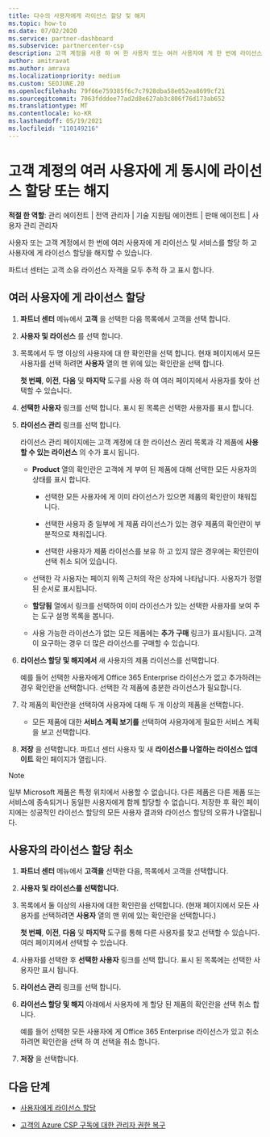 ```yaml
---
title: 다수의 사용자에게 라이선스 할당 및 해지
ms.topic: how-to
ms.date: 07/02/2020
ms.service: partner-dashboard
ms.subservice: partnercenter-csp
description: 고객 계정을 사용 하 여 한 사용자 또는 여러 사용자에 게 한 번에 라이선스 및 서비스를 할당 하거나 해지 하는 방법에 대해 알아봅니다.
author: amitravat
ms.author: amrava
ms.localizationpriority: medium
ms.custom: SEOJUNE.20
ms.openlocfilehash: 79f66e759385f6c7c7928dba58e052ea8699cf21
ms.sourcegitcommit: 7063fdddee77ad2d8e627ab3c806f76d173ab652
ms.translationtype: MT
ms.contentlocale: ko-KR
ms.lasthandoff: 05/19/2021
ms.locfileid: "110149216"
---
```

# <a name="assign-or-revoke-licenses-at-the-same-time-to-multiple-users-in-a-customer-account"></a>고객 계정의 여러 사용자에 게 동시에 라이선스 할당 또는 해지

**적절 한 역할**: 관리 에이전트 | 전역 관리자 | 기술 지원팀 에이전트 | 판매 에이전트 | 사용자 관리 관리자

사용자 또는 고객 계정에서 한 번에 여러 사용자에 게 라이선스 및 서비스를 할당 하 고 사용자에 게 라이선스 할당을 해지할 수 있습니다.

파트너 센터는 고객 소유 라이선스 자격을 모두 추적 하 고 표시 합니다.

## <a name="assign-licenses-to-multiple-users"></a>여러 사용자에 게 라이선스 할당

1. **파트너 센터** 메뉴에서 **고객** 을 선택한 다음 목록에서 고객을 선택 합니다.

2. **사용자 및 라이선스** 를 선택 합니다.

3. 목록에서 두 명 이상의 사용자에 대 한 확인란을 선택 합니다. 현재 페이지에서 모든 사용자를 선택 하려면 **사용자** 열의 맨 위에 있는 확인란을 선택 합니다.

    **첫 번째**, **이전**, **다음** 및 **마지막** 도구를 사용 하 여 여러 페이지에서 사용자를 찾아 선택할 수 있습니다.

4. **선택한 사용자** 링크를 선택 합니다. 표시 된 목록은 선택한 사용자를 표시 합니다.

5. **라이선스 관리** 링크를 선택 합니다.

    라이선스 관리 페이지에는 고객 계정에 대 한 라이선스 권리 목록과 각 제품에 **사용할 수 있는 라이선스** 의 수가 표시 됩니다.

    - **Product** 열의 확인란은 고객에 게 부여 된 제품에 대해 선택한 모든 사용자의 상태를 표시 합니다.

       - 선택한 모든 사용자에 게 이미 라이선스가 있으면 제품의 확인란이 채워집니다.

       - 선택한 사용자 중 일부에 게 제품 라이선스가 있는 경우 제품의 확인란이 부분적으로 채워집니다.

       - 선택한 사용자가 제품 라이선스를 보유 하 고 있지 않은 경우에는 확인란이 선택 취소 되어 있습니다.

    - 선택한 각 사용자는 페이지 위쪽 근처의 작은 상자에 나타납니다. 사용자가 정렬된 순서로 표시됩니다.

    - **할당됨** 열에서 링크를 선택하여 이미 라이선스가 있는 선택한 사용자를 보여 주는 도구 설명 목록을 봅니다.

    - 사용 가능한 라이선스가 없는 모든 제품에는 **추가 구매** 링크가 표시됩니다. 고객이 요구하는 경우 더 많은 라이선스를 구매할 수 있습니다.

6. **라이선스 할당 및 해지에서** 새 사용자의 제품 라이선스를 선택합니다. 

   예를 들어 선택한 사용자에게 Office 365 Enterprise 라이선스가 없고 추가하려는 경우 확인란을 선택합니다. 선택한 각 제품에 충분한 라이선스가 필요합니다.

7. 각 제품의 확인란을 선택하여 사용자에 대해 두 개 이상의 제품을 선택합니다.
    -   모든 제품에 대한 **서비스 계획 보기를** 선택하여 사용자에게 필요한 서비스 계획을 보고 선택합니다.

8. **저장** 을 선택합니다. 파트너 센터 사용자 및 새 **라이선스를 나열하는 라이선스 업데이트** 확인 페이지가 열립니다.

>[!NOTE]
>일부 Microsoft 제품은 특정 위치에서 사용할 수 없습니다. 다른 제품은 다른 제품 또는 서비스에 종속되거나 동일한 사용자에게 함께 할당할 수 없습니다. 저장한 후 확인 페이지에는 성공적인 라이선스 할당의 모든 사용자 결과와 라이선스 할당의 오류가 나열됩니다.

## <a name="revoke-users-license-assignments"></a>사용자의 라이선스 할당 취소

1. **파트너 센터** 메뉴에서 **고객을** 선택한 다음, 목록에서 고객을 선택합니다.

2. **사용자 및 라이선스를 선택합니다.**

3. 목록에서 둘 이상의 사용자에 대한 확인란을 선택합니다. (현재 페이지에서 모든 사용자를 선택하려면 **사용자** 열의 맨 위에 있는 확인란을 선택합니다.)

    **첫 번째**, **이전**, **다음** 및 **마지막** 도구를 통해 다른 사용자를 찾고 선택할 수 있습니다. 여러 페이지에서 선택할 수 있습니다.

4. 사용자를 선택한 후 **선택한 사용자** 링크를 선택 합니다. 표시 된 목록에는 선택한 사용자만 표시 됩니다.

5. **라이선스 관리** 링크를 선택 합니다.

6. **라이선스 할당 및 해지** 아래에서 사용자에 게 할당 된 제품의 확인란을 선택 취소 합니다.

   예를 들어 선택한 모든 사용자에 게 Office 365 Enterprise 라이선스가 있고 취소 하려면 확인란을 선택 하 여 선택을 취소 합니다.

7. **저장** 을 선택합니다.

## <a name="next-steps"></a>다음 단계

- [사용자에게 라이선스 할당](assign-licenses-to-users.md)

- [고객의 Azure CSP 구독에 대한 관리자 권한 복구](revoke-reinstate-csp.md)